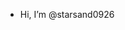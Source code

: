 - Hi, I’m @starsand0926

<!---
starsand0926/starsand0926 is a ✨ special ✨ repository because its `README.md` (this file) appears on your GitHub profile.
You can click the Preview link to take a look at your changes.
--->
